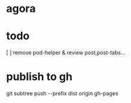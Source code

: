 # agora

# todo
[ ] remove pod-helper & review post,post-tabs... 



# publish to gh
 git subtree push --prefix dist origin gh-pages
